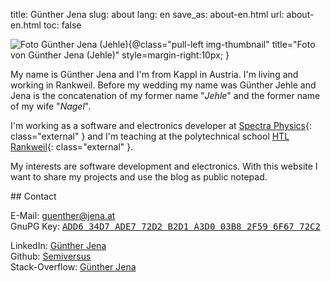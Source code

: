 title: Günther Jena
slug: about
lang: en
save_as: about-en.html
url: about-en.html
toc: false

![Foto Günther Jena (Jehle){@class="pull-left img-thumbnail" title="Foto von Günther Jena (Jehle)" style=margin-right:10px; }]({filename}guenther_jena_jehle.jpg)

My name is Günther Jena and I'm from Kappl in Austria. I'm living and working in Rankweil. Before my wedding my name was Günther Jehle and Jena is the concatenation of my former name "*Jehle*" and the former name of my wife "*Nagel*".

I'm working as a software and electronics developer at [Spectra Physics](http://www.spectra-physics.com/company/rankweil-en){: class="external" } and I'm teaching at the polytechnical school [HTL Rankweil](http://www.htl-rankweil.at){: class="external" }.

My interests are software development and electronics. With this website I want to share my projects and use the blog as public notepad.

<div class="clearfix"></div>
## Contact
<p>
E-Mail: <a href="mailto:guenther@jena.at">guenther@jena.at</a><br />
GnuPG Key: <a href="{filename}jena.asc" class="download"><samp>ADD6 34D7 ADE7 72D2 B2D1  A3D0 03B8 2F59 6F67 72C2</samp></a><br />
</p>
<p>
LinkedIn: <a href="https://www.linkedin.com/in/guenther-jena" class="external">Günther Jena</a><br />
Github: <a href="https://github.com/semiversus" class="external">Semiversus</a><br />
Stack-Overflow: <a href="https://stackoverflow.com/users/166605" class="external">Günther Jena</a>
</p>
